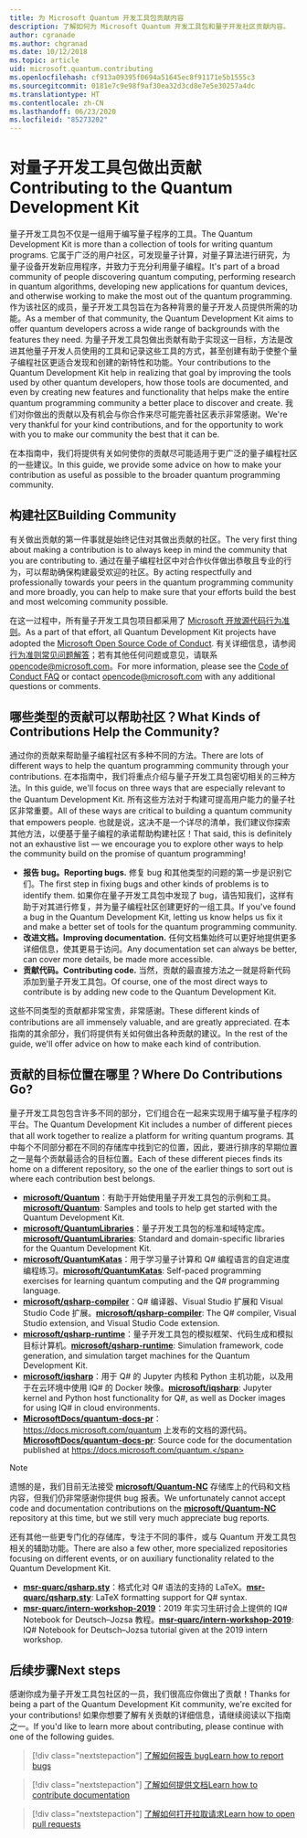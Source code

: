 ```yaml
---
title: 为 Microsoft Quantum 开发工具包贡献内容
description: 了解如何为 Microsoft Quantum 开发工具包和量子开发社区贡献内容。
author: cgranade
ms.author: chgranad
ms.date: 10/12/2018
ms.topic: article
uid: microsoft.quantum.contributing
ms.openlocfilehash: cf913a09395f0694a51645ec8f91171e5b1555c3
ms.sourcegitcommit: 0181e7c9e98f9af30ea32d3cd8e7e5e30257a4dc
ms.translationtype: HT
ms.contentlocale: zh-CN
ms.lasthandoff: 06/23/2020
ms.locfileid: "85273202"
---
```

# <a name="contributing-to-the-quantum-development-kit"></a><span data-ttu-id="1e387-103">对量子开发工具包做出贡献</span><span class="sxs-lookup"><span data-stu-id="1e387-103">Contributing to the Quantum Development Kit</span></span>

<span data-ttu-id="1e387-104">量子开发工具包不仅是一组用于编写量子程序的工具。</span><span class="sxs-lookup"><span data-stu-id="1e387-104">The Quantum Development Kit is more than a collection of tools for writing quantum programs.</span></span>
<span data-ttu-id="1e387-105">它属于广泛的用户社区，可发现量子计算，对量子算法进行研究，为量子设备开发新应用程序，并致力于充分利用量子编程。</span><span class="sxs-lookup"><span data-stu-id="1e387-105">It's part of a broad community of people discovering quantum computing, performing research in quantum algorithms, developing new applications for quantum devices, and otherwise working to make the most out of the quantum programming.</span></span>
<span data-ttu-id="1e387-106">作为该社区的成员，量子开发工具包旨在为各种背景的量子开发人员提供所需的功能。</span><span class="sxs-lookup"><span data-stu-id="1e387-106">As a member of that community, the Quantum Development Kit aims to offer quantum developers across a wide range of backgrounds with the features they need.</span></span>
<span data-ttu-id="1e387-107">为量子开发工具包做出贡献有助于实现这一目标，方法是改进其他量子开发人员使用的工具和记录这些工具的方式，甚至创建有助于使整个量子编程社区更适合发现和创建的新特性和功能。</span><span class="sxs-lookup"><span data-stu-id="1e387-107">Your contributions to the Quantum Development Kit help in realizing that goal by improving the tools used by other quantum developers, how those tools are documented, and even by creating new features and functionality that helps make the entire quantum programming community a better place to discover and create.</span></span>
<span data-ttu-id="1e387-108">我们对你做出的贡献以及有机会与你合作来尽可能完善社区表示非常感谢。</span><span class="sxs-lookup"><span data-stu-id="1e387-108">We're very thankful for your kind contributions, and for the opportunity to work with you to make our community the best that it can be.</span></span>

<span data-ttu-id="1e387-109">在本指南中，我们将提供有关如何使你的贡献尽可能适用于更广泛的量子编程社区的一些建议。</span><span class="sxs-lookup"><span data-stu-id="1e387-109">In this guide, we provide some advice on how to make your contribution as useful as possible to the broader quantum programming community.</span></span>

## <a name="building-community"></a><span data-ttu-id="1e387-110">构建社区</span><span class="sxs-lookup"><span data-stu-id="1e387-110">Building Community</span></span>

<span data-ttu-id="1e387-111">有关做出贡献的第一件事就是始终记住对其做出贡献的社区。</span><span class="sxs-lookup"><span data-stu-id="1e387-111">The very first thing about making a contribution is to always keep in mind the community that you are contributing to.</span></span>
<span data-ttu-id="1e387-112">通过在量子编程社区中对合作伙伴做出恭敬且专业的行为，可以帮助确保构建最受欢迎的社区。</span><span class="sxs-lookup"><span data-stu-id="1e387-112">By acting respectfully and professionally towards your peers in the quantum programming community and more broadly, you can help to make sure that your efforts build the best and most welcoming community possible.</span></span>

<span data-ttu-id="1e387-113">在这一过程中，所有量子开发工具包项目都采用了 [Microsoft 开放源代码行为准则](https://opensource.microsoft.com/codeofconduct/)。</span><span class="sxs-lookup"><span data-stu-id="1e387-113">As a part of that effort, all Quantum Development Kit projects have adopted the [Microsoft Open Source Code of Conduct](https://opensource.microsoft.com/codeofconduct/).</span></span>
<span data-ttu-id="1e387-114">有关详细信息，请参阅[行为准则常见问题解答](https://opensource.microsoft.com/codeofconduct/faq/)；若有其他任何问题或意见，请联系 [opencode@microsoft.com](mailto:opencode@microsoft.com)。</span><span class="sxs-lookup"><span data-stu-id="1e387-114">For more information, please see the [Code of Conduct FAQ](https://opensource.microsoft.com/codeofconduct/faq/) or contact [opencode@microsoft.com](mailto:opencode@microsoft.com) with any additional questions or comments.</span></span>

## <a name="what-kinds-of-contributions-help-the-community"></a><span data-ttu-id="1e387-115">哪些类型的贡献可以帮助社区？</span><span class="sxs-lookup"><span data-stu-id="1e387-115">What Kinds of Contributions Help the Community?</span></span>

<span data-ttu-id="1e387-116">通过你的贡献来帮助量子编程社区有多种不同的方法。</span><span class="sxs-lookup"><span data-stu-id="1e387-116">There are lots of different ways to help the quantum programming community through your contributions.</span></span>
<span data-ttu-id="1e387-117">在本指南中，我们将重点介绍与量子开发工具包密切相关的三种方法。</span><span class="sxs-lookup"><span data-stu-id="1e387-117">In this guide, we'll focus on three ways that are especially relevant to the Quantum Development Kit.</span></span>
<span data-ttu-id="1e387-118">所有这些方法对于构建可提高用户能力的量子社区非常重要。</span><span class="sxs-lookup"><span data-stu-id="1e387-118">All of these ways are critical to building a quantum community that empowers people.</span></span>
<span data-ttu-id="1e387-119">也就是说，这决不是一个详尽的清单，我们建议你探索其他方法，以便基于量子编程的承诺帮助构建社区！</span><span class="sxs-lookup"><span data-stu-id="1e387-119">That said, this is definitely not an exhaustive list — we encourage you to explore other ways to help the community build on the promise of quantum programming!</span></span>

- <span data-ttu-id="1e387-120">**报告 bug。**</span><span class="sxs-lookup"><span data-stu-id="1e387-120">**Reporting bugs.**</span></span> <span data-ttu-id="1e387-121">修复 bug 和其他类型的问题的第一步是识别它们。</span><span class="sxs-lookup"><span data-stu-id="1e387-121">The first step in fixing bugs and other kinds of problems is to identify them.</span></span> <span data-ttu-id="1e387-122">如果你在量子开发工具包中发现了 bug，请告知我们，这样有助于对其进行修复，并为量子编程社区创建更好的一组工具。</span><span class="sxs-lookup"><span data-stu-id="1e387-122">If you've found a bug in the Quantum Development Kit, letting us know helps us fix it and make a better set of tools for the quantum programming community.</span></span>
- <span data-ttu-id="1e387-123">**改进文档。**</span><span class="sxs-lookup"><span data-stu-id="1e387-123">**Improving documentation.**</span></span> <span data-ttu-id="1e387-124">任何文档集始终可以更好地提供更多详细信息，使其更易于访问。</span><span class="sxs-lookup"><span data-stu-id="1e387-124">Any documentation set can always be better, can cover more details, be made more accessible.</span></span>
- <span data-ttu-id="1e387-125">**贡献代码。**</span><span class="sxs-lookup"><span data-stu-id="1e387-125">**Contributing code.**</span></span> <span data-ttu-id="1e387-126">当然，贡献的最直接方法之一就是将新代码添加到量子开发工具包。</span><span class="sxs-lookup"><span data-stu-id="1e387-126">Of course, one of the most direct ways to contribute is by adding new code to the Quantum Development Kit.</span></span>

<span data-ttu-id="1e387-127">这些不同类型的贡献都非常宝贵，非常感谢。</span><span class="sxs-lookup"><span data-stu-id="1e387-127">These different kinds of contributions are all immensely valuable, and are greatly appreciated.</span></span>
<span data-ttu-id="1e387-128">在本指南的其余部分，我们将提供有关如何做出各种贡献的建议。</span><span class="sxs-lookup"><span data-stu-id="1e387-128">In the rest of the guide, we'll offer advice on how to make each kind of contribution.</span></span>

## <a name="where-do-contributions-go"></a><span data-ttu-id="1e387-129">贡献的目标位置在哪里？</span><span class="sxs-lookup"><span data-stu-id="1e387-129">Where Do Contributions Go?</span></span>

<span data-ttu-id="1e387-130">量子开发工具包包含许多不同的部分，它们组合在一起来实现用于编写量子程序的平台。</span><span class="sxs-lookup"><span data-stu-id="1e387-130">The Quantum Development Kit includes a number of different pieces that all work together to realize a platform for writing quantum programs.</span></span>
<span data-ttu-id="1e387-131">其中每个不同部分都在不同的存储库中找到它的位置，因此，要进行排序的早期位置之一是每个贡献最适合的目标位置。</span><span class="sxs-lookup"><span data-stu-id="1e387-131">Each of these different pieces finds its home on a different repository, so the one of the earlier things to sort out is where each contribution best belongs.</span></span>

- <span data-ttu-id="1e387-132">[**microsoft/Quantum**](https://github.com/Microsoft/Quantum)：有助于开始使用量子开发工具包的示例和工具。</span><span class="sxs-lookup"><span data-stu-id="1e387-132">[**microsoft/Quantum**](https://github.com/Microsoft/Quantum): Samples and tools to help get started with the Quantum Development Kit.</span></span>
- <span data-ttu-id="1e387-133">[**microsoft/QuantumLibraries**](https://github.com/Microsoft/QuantumLibraries)：量子开发工具包的标准和域特定库。</span><span class="sxs-lookup"><span data-stu-id="1e387-133">[**microsoft/QuantumLibraries**](https://github.com/Microsoft/QuantumLibraries): Standard and domain-specific libraries for the Quantum Development Kit.</span></span>
- <span data-ttu-id="1e387-134">[**microsoft/QuantumKatas**](https://github.com/Microsoft/QuantumKatas)：用于学习量子计算和 Q# 编程语言的自定进度编程练习。</span><span class="sxs-lookup"><span data-stu-id="1e387-134">[**microsoft/QuantumKatas**](https://github.com/Microsoft/QuantumKatas): Self-paced programming exercises for learning quantum computing and the Q# programming language.</span></span>
- <span data-ttu-id="1e387-135">[**microsoft/qsharp-compiler**](https://github.com/microsoft/qsharp-compiler)：Q# 编译器、Visual Studio 扩展和 Visual Studio Code 扩展。</span><span class="sxs-lookup"><span data-stu-id="1e387-135">[**microsoft/qsharp-compiler**](https://github.com/microsoft/qsharp-compiler): The Q# compiler, Visual Studio extension, and Visual Studio Code extension.</span></span>
- <span data-ttu-id="1e387-136">[**microsoft/qsharp-runtime**](https://github.com/microsoft/qsharp-runtime)：量子开发工具包的模拟框架、代码生成和模拟目标计算机。</span><span class="sxs-lookup"><span data-stu-id="1e387-136">[**microsoft/qsharp-runtime**](https://github.com/microsoft/qsharp-runtime): Simulation framework, code generation, and simulation target machines for the Quantum Development Kit.</span></span>
- <span data-ttu-id="1e387-137">[**microsoft/iqsharp**](https://github.com/microsoft/iqsharp)：用于 Q# 的 Jupyter 内核和 Python 主机功能，以及用于在云环境中使用 IQ# 的 Docker 映像。</span><span class="sxs-lookup"><span data-stu-id="1e387-137">[**microsoft/iqsharp**](https://github.com/microsoft/iqsharp): Jupyter kernel and Python host functionality for Q#, as well as Docker images for using IQ# in cloud environments.</span></span>
- <span data-ttu-id="1e387-138">[**MicrosoftDocs/quantum-docs-pr**](https://github.com/MicrosoftDocs/quantum-docs-pr)： https://docs.microsoft.com/quantum 上发布的文档的源代码。</span><span class="sxs-lookup"><span data-stu-id="1e387-138">[**MicrosoftDocs/quantum-docs-pr**](https://github.com/MicrosoftDocs/quantum-docs-pr): Source code for the documentation published at https://docs.microsoft.com/quantum.</span></span>

> [!NOTE]
> <span data-ttu-id="1e387-139">遗憾的是，我们目前无法接受 [**microsoft/Quantum-NC**](https://github.com/microsoft/Quantum-NC) 存储库上的代码和文档内容，但我们仍非常感谢你提供 bug 报表。</span><span class="sxs-lookup"><span data-stu-id="1e387-139">We unfortunately cannot accept code and documentation contributions on the [**microsoft/Quantum-NC**](https://github.com/microsoft/Quantum-NC) repository at this time, but we still very much appreciate bug reports.</span></span>

<span data-ttu-id="1e387-140">还有其他一些更专门化的存储库，专注于不同的事件，或与 Quantum 开发工具包相关的辅助功能。</span><span class="sxs-lookup"><span data-stu-id="1e387-140">There are also a few other, more specialized repositories focusing on different events, or on auxiliary functionality related to the Quantum Development Kit.</span></span>

- <span data-ttu-id="1e387-141">[**msr-quarc/qsharp.sty**](https://github.com/msr-quarc/qsharp.sty)：格式化对 Q# 语法的支持的 LaTeX。</span><span class="sxs-lookup"><span data-stu-id="1e387-141">[**msr-quarc/qsharp.sty**](https://github.com/msr-quarc/qsharp.sty): LaTeX formatting support for Q# syntax.</span></span>
- <span data-ttu-id="1e387-142">[**msr-quarc/intern-workshop-2019**](https://github.com/msr-quarc/intern-workshop-2019)：2019 年实习生研讨会上提供的 IQ# Notebook for Deutsch–Jozsa 教程。</span><span class="sxs-lookup"><span data-stu-id="1e387-142">[**msr-quarc/intern-workshop-2019**](https://github.com/msr-quarc/intern-workshop-2019): IQ# Notebook for Deutsch–Jozsa tutorial given at the 2019 intern workshop.</span></span>

## <a name="next-steps"></a><span data-ttu-id="1e387-143">后续步骤</span><span class="sxs-lookup"><span data-stu-id="1e387-143">Next steps</span></span>

<span data-ttu-id="1e387-144">感谢你成为量子开发工具包社区的一员，我们很高应你做出了贡献！</span><span class="sxs-lookup"><span data-stu-id="1e387-144">Thanks for being a part of the Quantum Development Kit community, we're excited for your contributions!</span></span>
<span data-ttu-id="1e387-145">如果你想要了解有关贡献的详细信息，请继续阅读以下指南之一。</span><span class="sxs-lookup"><span data-stu-id="1e387-145">If you'd like to learn more about contributing, please continue with one of the following guides.</span></span>

> [!div class="nextstepaction"]
> [<span data-ttu-id="1e387-146">了解如何报告 bug</span><span class="sxs-lookup"><span data-stu-id="1e387-146">Learn how to report bugs</span></span>](xref:microsoft.quantum.contributing.reporting)

> [!div class="nextstepaction"]
> [<span data-ttu-id="1e387-147">了解如何提供文档</span><span class="sxs-lookup"><span data-stu-id="1e387-147">Learn how to contribute documentation</span></span>](xref:microsoft.quantum.contributing.docs)

> [!div class="nextstepaction"]
> [<span data-ttu-id="1e387-148">了解如何打开拉取请求</span><span class="sxs-lookup"><span data-stu-id="1e387-148">Learn how to open pull requests</span></span>](xref:microsoft.quantum.contributing.pulls)
